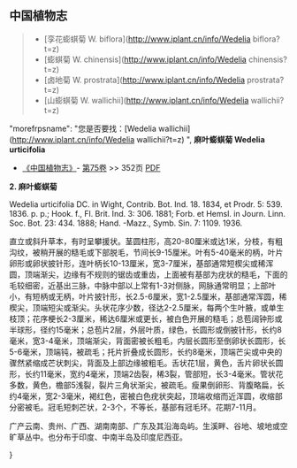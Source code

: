 

## 中国植物志

> * [孪花蟛蜞菊  W.  biflora](http://www.iplant.cn/info/Wedelia biflora?t=z)
> * [蟛蜞菊  W.  chinensis](http://www.iplant.cn/info/Wedelia chinensis?t=z)
> * [卤地菊  W.  prostrata](http://www.iplant.cn/info/Wedelia prostrata?t=z)
> * [山蟛蜞菊  W.  wallichii](http://www.iplant.cn/info/Wedelia wallichii?t=z)

  "morefrpsname": "您是否要找：<span class='spantxt'>[Wedelia wallichii](http://www.iplant.cn/info/Wedelia wallichii?t=z)  ",
**麻叶蟛蜞菊 Wedelia urticifolia**

* [《中国植物志》](http://www.iplant.cn/frps)- [第75卷](http://www.iplant.cn/frps/vol/75) >> 352页 [PDF](http://www.iplant.cn/frps/pdf/75/352.PDF)

**2. 麻叶蟛蜞菊**

Wedelia urticifolia DC. in Wight, Contrib. Bot. Ind. 18. 1834, et Prodr. 5: 539. 1836. p. p.; Hook. f., Fl. Brit. Ind. 3: 306. 1881; Forb. et Hemsl. in Journ. Linn. Soc. Bot. 23: 434. 1888; Hand. -Mazz., Symb. Sin. 7: 1109. 1936.

直立或斜升草本，有时呈攀援状。茎圆柱形，高20-80厘米或达1米，分枝，有粗沟纹，被稍开展的糙毛或下部脱毛，节间长9-15厘米。叶有5-40毫米的柄，叶片卵形或卵状披针形，连叶柄长10-13厘米，宽3-7厘米，基部通常短楔尖或稀浑圆，顶端渐尖，边缘有不规则的锯齿或重齿，上面被有基部为疣状的糙毛，下面的毛较细密，近基出三脉，中脉中部以上常有1-3对侧脉，网脉通常明显；上部叶小，有短柄或无柄，叶片披针形，长2.5-6厘米，宽1-2.5厘米，基部通常浑圆，稀楔尖，顶端短尖或渐尖。头状花序少数，径达2-2.5厘米，每两个生叶腋，或单生枝顶；花序梗长2-3厘米，稀达6厘米或更长，被白色开展的糙毛；总苞阔钟形或半球形，径约15毫米；总苞片2层，外层叶质，绿色，长圆形或倒披针形，长约8毫米，宽3-4毫米，顶端渐尖，背面密被长粗毛，内层长圆形至倒卵状长圆形，长5-6毫米，顶端钝，被疏毛；托片折叠成长圆形，长约8毫米，顶端芒尖或中央的骤然紧缩成芒状刺尖，背面及上部边缘被粗毛。舌状花1层，黄色，舌片卵状长圆形，长约11毫米，宽约4毫米，顶端2齿裂，稀3裂，管部短，长3-4毫米。管状花多数，黄色，檐部5浅裂，裂片三角状渐尖，被疏毛。瘦果倒卵形、背腹略扁，长约4毫米，宽2-3毫米，褐红色，密被白色疣状突起，顶端收缩而近浑圆，收缩部分密被毛。冠毛短刺芒状，2-3个，不等长，基部有冠毛环。花期7-11月。

广产云南、贵州、广西、湖南南部、广东及其沿海岛屿。生溪畔、谷地、坡地或空旷草丛中。也分布于印度、中南半岛及印度尼西亚。

}